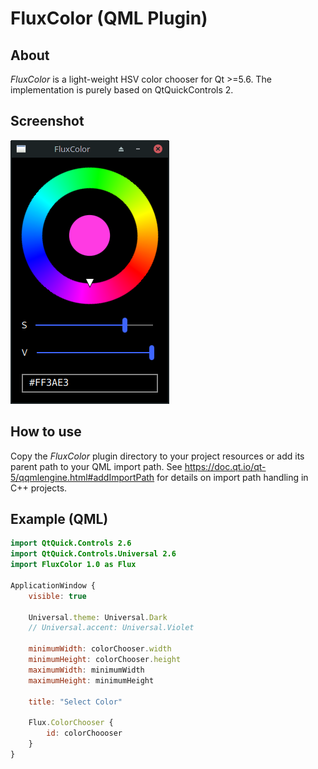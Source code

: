 FluxColor (QML Plugin)
======================

About
-----
_FluxColor_ is a light-weight HSV color chooser for Qt >=5.6.
The implementation is purely based on QtQuickControls 2.

Screenshot
----------

![Screenshot](screenshot.png)

How to use
----------

Copy the _FluxColor_ plugin directory to your project resources or add its parent path to your QML import path.
See https://doc.qt.io/qt-5/qqmlengine.html#addImportPath for details on import path handling in C++ projects.

Example (QML)
-------------

```qml
import QtQuick.Controls 2.6
import QtQuick.Controls.Universal 2.6
import FluxColor 1.0 as Flux

ApplicationWindow {
    visible: true

    Universal.theme: Universal.Dark
    // Universal.accent: Universal.Violet

    minimumWidth: colorChooser.width
    minimumHeight: colorChooser.height
    maximumWidth: minimumWidth
    maximumHeight: minimumHeight

    title: "Select Color"

    Flux.ColorChooser {
        id: colorChoooser
    }
}
```
